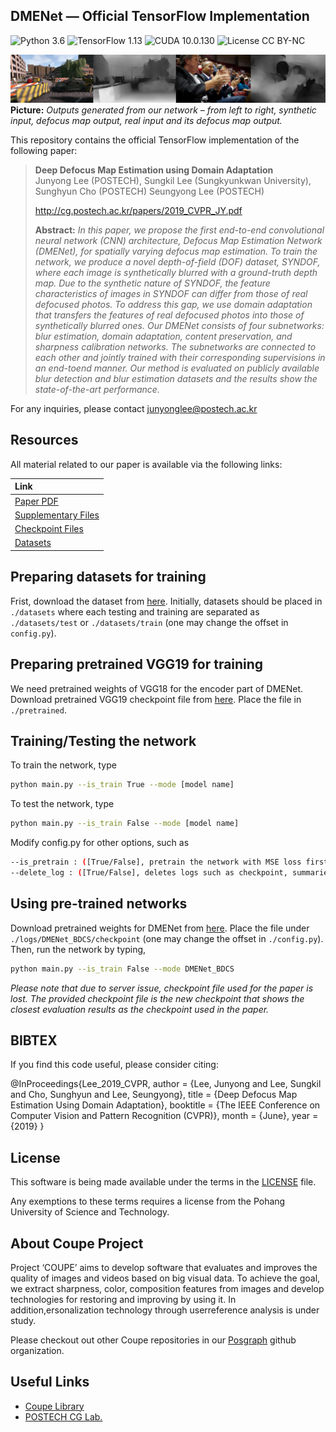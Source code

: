 ## DMENet &mdash; Official TensorFlow Implementation
![Python 3.6](https://img.shields.io/badge/python-3.6-green.svg?style=plastic)
![TensorFlow 1.13](https://img.shields.io/badge/tensorflow-1.13-green.svg?style=plastic)
![CUDA 10.0.130](https://img.shields.io/badge/CUDA-10.0.130-green.svg?style=plastic)
![License CC BY-NC](https://img.shields.io/badge/license-GNU_AGPv3-green.svg?style=plastic)

![Teaser image](./assets/figure.png)
**Picture:** *Outputs generated from our network &ndash; from left to right, synthetic input, defocus map output, real input and its defocus map output.*

This repository contains the official TensorFlow implementation of the following paper:

> **Deep Defocus Map Estimation using Domain Adaptation**<br>
> Junyong Lee (POSTECH), Sungkil Lee (Sungkyunkwan University), Sunghyun Cho (POSTECH) Seungyong Lee (POSTECH)<br>
> 
> http://cg.postech.ac.kr/papers/2019_CVPR_JY.pdf
>
> **Abstract:** *In this paper, we propose the first end-to-end convolutional neural network (CNN) architecture, Defocus Map Estimation Network (DMENet), for spatially varying defocus map estimation. To train the network, we produce a novel depth-of-field (DOF) dataset, SYNDOF, where each image is synthetically blurred with a ground-truth depth map. Due to the synthetic nature of SYNDOF, the feature characteristics of images in SYNDOF can differ from those of real defocused photos. To address this gap, we use domain adaptation that transfers the features of real defocused photos into those of synthetically blurred ones. Our DMENet consists of four subnetworks: blur estimation, domain adaptation, content preservation, and sharpness calibration networks. The subnetworks are connected to each other and jointly trained with their corresponding supervisions in an end-toend manner. Our method is evaluated on publicly available blur detection and blur estimation datasets and the results show the state-of-the-art performance.*

For any inquiries, please contact [junyonglee@postech.ac.kr](mailto:junyonglee@postech.ac.kr)

## Resources

All material related to our paper is available via the following links:

| Link |
| :-------------- |
| [Paper PDF](https://drive.google.com/open?id=1wmauOTscwrVs38NR2JfO4Xopt3isqiWT) |
| [Supplementary Files](https://drive.google.com/drive/folders/17QECZR4YNOjJO7QrIHcK7MGkwG6t8UaB?usp=sharing) |
| [Checkpoint Files](https://drive.google.com/open?id=19QPL2shfBRRZsYaJ1Gokv8NdogKHOVH0) |
| [Datasets](https://www.dropbox.com/s/s6ehxpvu9xxu9w8/datasets.zip?dl=0)|

## Preparing datasets for training
Frist, download the dataset from [here](https://drive.google.com/open?id=1DanUzF_R5y_9VDhDShPwWpf5gUzNvjiu).
Initially, datasets should be placed in `./datasets` where each testing and training are separated as `./datasets/test` or `./datasets/train` (one may change the offset in `config.py`).

## Preparing pretrained VGG19 for training
We need pretrained weights of VGG18 for the encoder part of DMENet. Download pretrained VGG19 checkpoint file from [here](https://drive.google.com/open?id=1vUUT0hV19_tYb-j-bNNCt81cPoAWk1Qj). Place the file in `./pretrained`.

## Training/Testing the network
To train the network, type
```bash
python main.py --is_train True --mode [model name]
```
To test the network, type
```bash
python main.py --is_train False --mode [model name]
```
Modify config.py for other options, such as
```bash
--is_pretrain : ([True/False], pretrain the network with MSE loss first)
--delete_log : ([True/False], deletes logs such as checkpoint, summaries before training begins)
```

## Using pre-trained networks
Download pretrained weights for DMENet from [here](https://drive.google.com/open?id=14WWRd8I2gMEdHUkDGG-oPoLyKkt9D9OS).
Place the file under `./logs/DMENet_BDCS/checkpoint` (one may change the offset in `./config.py`).
Then, run the network by typing,
```bash
python main.py --is_train False --mode DMENet_BDCS
```
*Please note that due to server issue, checkpoint file used for the paper is lost.
The provided checkpoint file is the new checkpoint that shows the closest evaluation results as the checkpoint used in the paper.*

## BIBTEX
If you find this code useful, please consider citing:

@InProceedings{Lee_2019_CVPR,
author = {Lee, Junyong and Lee, Sungkil and Cho, Sunghyun and Lee, Seungyong},
title = {Deep Defocus Map Estimation Using Domain Adaptation},
booktitle = {The IEEE Conference on Computer Vision and Pattern Recognition (CVPR)},
month = {June},
year = {2019}
}

## License ##
This software is being made available under the terms in the [LICENSE](LICENSE) file.

Any exemptions to these terms requires a license from the Pohang University of Science and Technology.

## About Coupe Project ##
Project ‘COUPE’ aims to develop software that evaluates and improves the quality of images and videos based on big visual data. To achieve the goal, we extract sharpness, color, composition features from images and develop technologies for restoring and improving by using it. In addition,ersonalization technology through userreference analysis is under study.  
    
Please checkout out other Coupe repositories in our [Posgraph](https://github.com/posgraph) github organization.

## Useful Links ##
* [Coupe Library](http://coupe.postech.ac.kr/)
* [POSTECH CG Lab.](http://cg.postech.ac.kr/)
